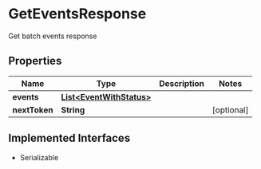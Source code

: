 

# GetEventsResponse

Get batch events response

## Properties

| Name | Type | Description | Notes |
|------------ | ------------- | ------------- | -------------|
|**events** | [**List&lt;EventWithStatus&gt;**](EventWithStatus.md) |  |  |
|**nextToken** | **String** |  |  [optional] |


## Implemented Interfaces

* Serializable


